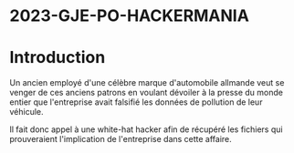 # 2023-GJE-PO-HACKERMANIA
# Introduction


Un ancien employé d'une célèbre marque d'automobile allmande veut se venger de ces anciens patrons en voulant dévoiler à la presse du monde entier
que l'entreprise avait falsifié les données de pollution de leur véhicule.

Il fait donc appel à une white-hat hacker afin de récupéré les fichiers qui prouveraient l'implication de l'entreprise dans cette affaire.
